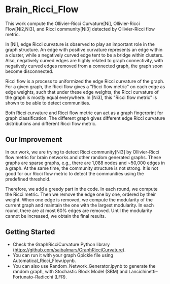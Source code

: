 # Brain_Ricci_Flow

This work compute the Ollivier-Ricci Curvature[Ni], Ollivier-Ricci Flow[Ni2,Ni3], and Ricci community[Ni3] detected by Ollivier-Ricci flow metric.

In [Ni], edge Ricci curvature is observed to play an important role in the graph structure. An edge with positive curvature represents an edge within a cluster, while a negatively curved edge tent to be a bridge within clusters. Also, negatively curved edges are highly related to graph connectivity, with negatively curved edges removed from a connected graph, the graph soon become disconnected.

Ricci flow is a process to uniformized the edge Ricci curvature of the graph. For a given graph, the Ricci flow gives a "Ricci flow metric" on each edge as edge weights, such that under these edge weights, the Ricci curvature of the graph is mostly equal everywhere. In [Ni3], this "Ricci flow metric" is shown to be able to detect communities.

Both Ricci curvature and Ricci flow metric can act as a graph fingerprint for graph classification. The different graph gives different edge Ricci curvature distributions and different Ricci flow metric.

## Our Improvement
In our work, we are trying to detect Ricci community[Ni3] by Ollivier-Ricci flow metric for brain networks and other random generated graphs. These graphs are sparse graphs, e.g., there are 1,088 nodes and ~50,000 edges in a graph. At the same time, the community structure is not strong. It is not good for our Ricci flow metric to detect the communities using the predefined threshold.

Therefore, we add a greedy part in the code. In each round, we compute the Ricci metric. Then we remove the edge one by one, ordered by their weight. When one edge is removed, we compute the modularity of the current graph and maintain the one with the largest modularity. In each round, there are at most 60% edges are removed. Until the modularity cannot be increased, we obtain the final results.

## Getting Started
- Check the GraphRicciCurvature Python library (https://github.com/saibalmars/GraphRicciCurvature).
- You can run it with your graph Gpickle file using Automatical_Ricci_Flow.ipynb.
- You can also use Random_Network_Generator.ipynb to generate the random graph, with Stochastic Block Model (SBM) and Lancichinetti–Fortunato–Radicchi (LFR).
